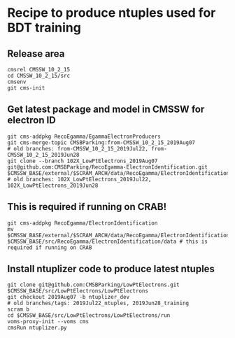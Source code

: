 # Recipe to produce ntuples used for BDT training 

## Release area
```
cmsrel CMSSW_10_2_15
cd CMSSW_10_2_15/src
cmsenv
git cms-init
```

## Get latest package and model in CMSSW for electron ID 
```
git cms-addpkg RecoEgamma/EgammaElectronProducers
git cms-merge-topic CMSBParking:from-CMSSW_10_2_15_2019Aug07
# old branches: from-CMSSW_10_2_15_2019Jul22, from-CMSSW_10_2_15_2019Jun28
git clone --branch 102X_LowPtElectrons_2019Aug07 git@github.com:CMSBParking/RecoEgamma-ElectronIdentification.git $CMSSW_BASE/external/$SCRAM_ARCH/data/RecoEgamma/ElectronIdentification/data
# old branches: 102X_LowPtElectrons_2019Jul22, 102X_LowPtElectrons_2019Jun28
```

## This is required if running on CRAB!
```
git cms-addpkg RecoEgamma/ElectronIdentification
mv $CMSSW_BASE/external/$SCRAM_ARCH/data/RecoEgamma/ElectronIdentification/data/LowPtElectrons $CMSSW_BASE/src/RecoEgamma/ElectronIdentification/data # this is required if running on CRAB
 ```

## Install ntuplizer code to produce latest ntuples
```
git clone git@github.com:CMSBParking/LowPtElectrons.git $CMSSW_BASE/src/LowPtElectrons/LowPtElectrons 
git checkout 2019Aug07 -b ntuplizer_dev
# old branches/tags: 2019Jul22_ntuples, 2019Jun28_training
scram b
cd $CMSSW_BASE/src/LowPtElectrons/LowPtElectrons/run
voms-proxy-init --voms cms
cmsRun ntuplizer.py
```
